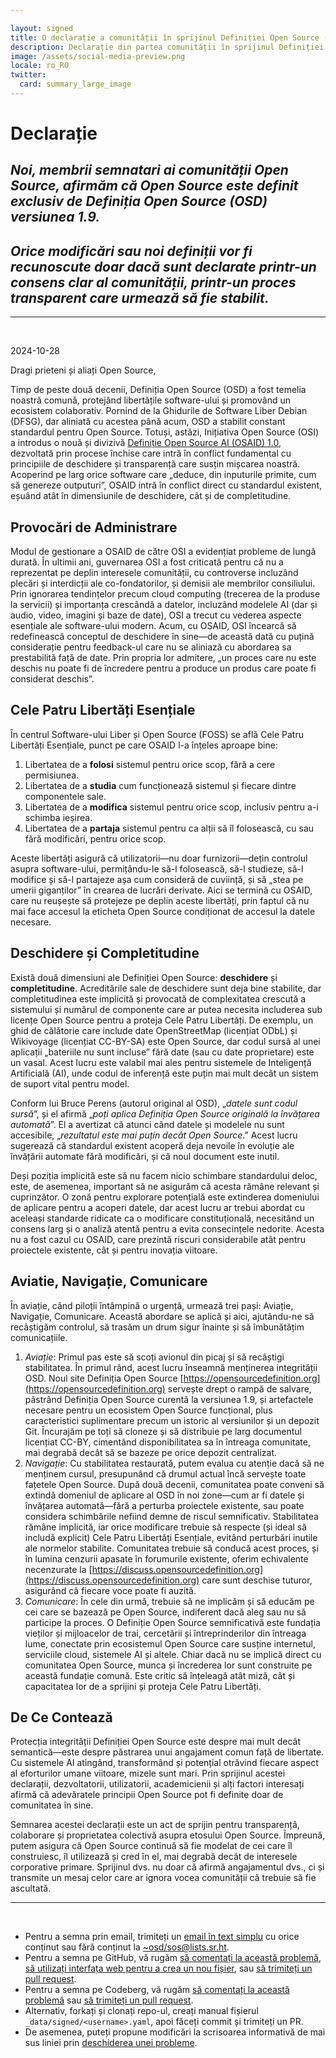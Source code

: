 ```yaml
---

layout: signed
title: O declarație a comunității în sprijinul Definiției Open Source (OSD)
description: Declarație din partea comunității în sprijinul Definiției Open Source (OSD) versiunea 1.9
image: /assets/social-media-preview.png
locale: ro_RO
twitter:
  card: summary_large_image
---
```


# **Declarație**

## *Noi, membrii semnatari ai comunității Open Source, afirmăm că Open Source este definit exclusiv de Definiția Open Source (OSD) versiunea 1.9.*

## *Orice modificări sau noi definiții vor fi recunoscute doar dacă sunt declarate printr-un consens clar al comunității, printr-un proces transparent care urmează să fie stabilit.*

---
<br>

2024-10-28

Dragi prieteni și aliați Open Source,

Timp de peste două decenii, Definiția Open Source (OSD) a fost temelia noastră comună, protejând libertățile software-ului și promovând un ecosistem colaborativ. Pornind de la Ghidurile de Software Liber Debian (DFSG), dar aliniată cu acestea până acum, OSD a stabilit constant standardul pentru Open Source. Totuși, astăzi, Inițiativa Open Source (OSI) a introdus o nouă și divizivă [Definiție Open Source AI (OSAID) 1.0](https://opensource.org/ai/open-source-ai-definition), dezvoltată prin procese închise care intră în conflict fundamental cu principiile de deschidere și transparență care susțin mișcarea noastră. Acoperind pe larg orice software care „deduce, din inputurile primite, cum să genereze outputuri”, OSAID intră în conflict direct cu standardul existent, eșuând atât în dimensiunile de deschidere, cât și de completitudine.

## Provocări de Administrare

Modul de gestionare a OSAID de către OSI a evidențiat probleme de lungă durată. În ultimii ani, guvernarea OSI a fost criticată pentru că nu a reprezentat pe deplin interesele comunității, cu controverse incluzând plecări și interdicții ale co-fondatorilor, și demisii ale membrilor consiliului. Prin ignorarea tendințelor precum cloud computing (trecerea de la produse la servicii) și importanța crescândă a datelor, incluzând modelele AI (dar și audio, video, imagini și baze de date), OSI a trecut cu vederea aspecte esențiale ale software-ului modern. Acum, cu OSAID, OSI încearcă să redefinească conceptul de deschidere în sine—de această dată cu puțină considerație pentru feedback-ul care nu se aliniază cu abordarea sa prestabilită față de date. Prin propria lor admitere, „un proces care nu este deschis nu poate fi de încredere pentru a produce un produs care poate fi considerat deschis”.

## Cele Patru Libertăți Esențiale

În centrul Software-ului Liber și Open Source (FOSS) se află Cele Patru Libertăți Esențiale, punct pe care OSAID l-a înțeles aproape bine:

1. Libertatea de a **folosi** sistemul pentru orice scop, fără a cere permisiunea.
2. Libertatea de a **studia** cum funcționează sistemul și fiecare dintre componentele sale.
3. Libertatea de a **modifica** sistemul pentru orice scop, inclusiv pentru a-i schimba ieșirea.
4. Libertatea de a **partaja** sistemul pentru ca alții să îl folosească, cu sau fără modificări, pentru orice scop.

Aceste libertăți asigură că utilizatorii—nu doar furnizorii—dețin controlul asupra software-ului, permițându-le să-l folosească, să-l studieze, să-l modifice și să-l partajeze așa cum consideră de cuviință, și să „stea pe umerii giganților” în crearea de lucrări derivate. Aici se termină cu OSAID, care nu reușește să protejeze pe deplin aceste libertăți, prin faptul că nu mai face accesul la eticheta Open Source condiționat de accesul la datele necesare.

## Deschidere și Completitudine

Există două dimensiuni ale Definiției Open Source: **deschidere** și **completitudine**. Acreditările sale de deschidere sunt deja bine stabilite, dar completitudinea este implicită și provocată de complexitatea crescută a sistemului și numărul de componente care ar putea necesita includerea sub licențe Open Source pentru a proteja Cele Patru Libertăți. De exemplu, un ghid de călătorie care include date OpenStreetMap (licențiat ODbL) și Wikivoyage (licențiat CC-BY-SA) este Open Source, dar codul sursă al unei aplicații „bateriile nu sunt incluse” fără date (sau cu date proprietare) este un vasal. Acest lucru este valabil mai ales pentru sistemele de Inteligență Artificială (AI), unde codul de inferență este puțin mai mult decât un sistem de suport vital pentru model.

Conform lui Bruce Perens (autorul original al OSD), „*datele sunt codul sursă*”, și el afirmă „*poți aplica Definiția Open Source originală la învățarea automată*”. El a avertizat că atunci când datele și modelele nu sunt accesibile, „*rezultatul este mai puțin decât Open Source*.” Acest lucru sugerează că standardul existent acoperă deja nevoile în evoluție ale învățării automate fără modificări, și că noul document este inutil.

Deși poziția implicită este să nu facem nicio schimbare standardului deloc, este, de asemenea, important să ne asigurăm că acesta rămâne relevant și cuprinzător. O zonă pentru explorare potențială este extinderea domeniului de aplicare pentru a acoperi datele, dar acest lucru ar trebui abordat cu aceleași standarde ridicate ca o modificare constituțională, necesitând un consens larg și o analiză atentă pentru a evita consecințele nedorite. Acesta nu a fost cazul cu OSAID, care prezintă riscuri considerabile atât pentru proiectele existente, cât și pentru inovația viitoare.

## Aviatie, Navigație, Comunicare

În aviație, când piloții întâmpină o urgență, urmează trei pași: Aviație, Navigație, Comunicare. Această abordare se aplică și aici, ajutându-ne să recâștigăm controlul, să trasăm un drum sigur înainte și să îmbunătățim comunicațiile.

1. *Aviație*: Primul pas este să scoți avionul din picaj și să recâștigi stabilitatea. În primul rând, acest lucru înseamnă menținerea integrității OSD. Noul site Definiția Open Source [https://opensourcedefinition.org](https://opensourcedefinition.org) servește drept o rampă de salvare, păstrând Definiția Open Source curentă la versiunea 1.9, și artefactele necesare pentru un ecosistem Open Source funcțional, plus caracteristici suplimentare precum un istoric al versiunilor și un depozit Git. Încurajăm pe toți să cloneze și să distribuie pe larg documentul licențiat CC-BY, cimentând disponibilitatea sa în întreaga comunitate, mai degrabă decât să se bazeze pe orice depozit centralizat.
2. *Navigație*: Cu stabilitatea restaurată, putem evalua cu atenție dacă să ne menținem cursul, presupunând că drumul actual încă servește toate fațetele Open Source. După două decenii, comunitatea poate conveni să extindă domeniul de aplicare al OSD în noi zone—cum ar fi datele și învățarea automată—fără a perturba proiectele existente, sau poate considera schimbările nefiind demne de riscul semnificativ. Stabilitatea rămâne implicită, iar orice modificare trebuie să respecte (și ideal să includă explicit) Cele Patru Libertăți Esențiale, evitând perturbări inutile ale normelor stabilite. Comunitatea trebuie să conducă acest proces, și în lumina cenzurii apasate în forumurile existente, oferim echivalente necenzurate la [https://discuss.opensourcedefinition.org](https://discuss.opensourcedefinition.org) care sunt deschise tuturor, asigurând că fiecare voce poate fi auzită.
3. *Comunicare*: În cele din urmă, trebuie să ne implicăm și să educăm pe cei care se bazează pe Open Source, indiferent dacă aleg sau nu să participe la proces. O Definiție Open Source semnificativă este fundația vieților și mijloacelor de trai, cercetării și întreprinderilor din întreaga lume, conectate prin ecosistemul Open Source care susține internetul, serviciile cloud, sistemele AI și altele. Chiar dacă nu se implică direct cu comunitatea Open Source, munca și încrederea lor sunt construite pe această fundație comună. Este critic să înțeleagă atât miză, cât și capacitatea lor de a sprijini și proteja Cele Patru Libertăți.

## De Ce Contează

Protecția integrității Definiției Open Source este despre mai mult decât semantică—este despre păstrarea unui angajament comun față de libertate. Cu sistemele AI atingând, transformând și potențial otrăvind fiecare aspect al eforturilor umane viitoare, mizele sunt mari. Prin sprijinul acestei declarații, dezvoltatorii, utilizatorii, academicienii și alți factori interesați afirmă că adevăratele principii Open Source pot fi definite doar de comunitatea în sine.

Semnarea acestei declarații este un act de sprijin pentru transparență, colaborare și proprietatea colectivă asupra etosului Open Source. Împreună, putem asigura că Open Source continuă să fie modelat de cei care îl construiesc, îl utilizează și cred în el, mai degrabă decât de interesele corporative primare. Sprijinul dvs. nu doar că afirmă angajamentul dvs., ci și transmite un mesaj celor care ar ignora vocea comunității că trebuie să fie ascultată.

---
<br>

- Pentru a semna prin email, trimiteți un [email în text simplu](https://useplaintext.email/) cu orice conținut sau fără conținut la [~osd/sos@lists.sr.ht](mailto:~osd/sos@lists.sr.ht).
- Pentru a semna pe GitHub, vă rugăm [să comentați la această problemă](https://github.com/OpenSourceDefinition/SaveOpenSource/issues/1), [să utilizați interfața web pentru a crea un nou fișier](https://github.com/OpenSourceDefinition/SaveOpenSource/new/master/_data/signed), sau [să trimiteți un pull request](https://github.com/OpenSourceDefinition/SaveOpenSource/pulls).
- Pentru a semna pe Codeberg, vă rugăm [să comentați la această problemă](https://codeberg.org/osd/sos/issues/1) sau [să trimiteți un pull request](https://codeberg.org/osd/sos/pulls).
- Alternativ, forkați și clonați repo-ul, creați manual fișierul `_data/signed/<username>.yaml`, apoi făceți commit și trimiteți un PR.
- De asemenea, puteți propune modificări la scrisoarea informativă de mai sus liniei prin [deschiderea unei probleme](https://codeberg.org/osd/sos/issues).

